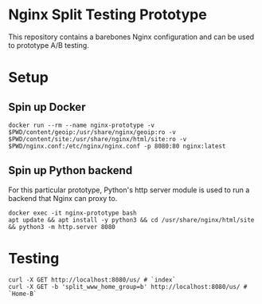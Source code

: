 # Nginx Split Testing Prototype

This repository contains a barebones Nginx configuration and can be used to prototype A/B testing.

# Setup

## Spin up Docker

```
docker run --rm --name nginx-prototype -v $PWD/content/geoip:/usr/share/nginx/geoip:ro -v $PWD/content/site:/usr/share/nginx/html/site:ro -v $PWD/nginx.conf:/etc/nginx/nginx.conf -p 8080:80 nginx:latest
```

## Spin up Python backend

For this particular prototype, Python's http server module is used to run a backend that Nginx can proxy to.

```
docker exec -it nginx-prototype bash
apt update && apt install -y python3 && cd /usr/share/nginx/html/site && python3 -m http.server 8080
```

# Testing

```
curl -X GET http://localhost:8080/us/ # `index`
curl -X GET -b 'split_www_home_group=b' http://localhost:8080/us/ # `Home-B`
```
